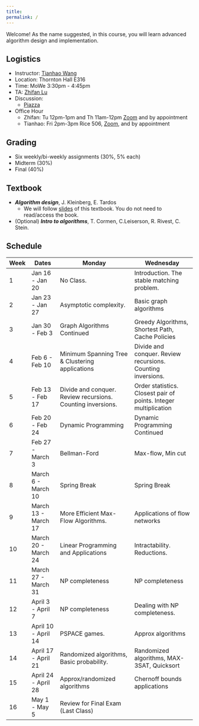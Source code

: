 ```yaml
---
title: 
permalink: /
---
```


Welcome! As the name suggested, in this course, you will learn advanced algorithm design and implementation.
## Logistics


- Instructor: [Tianhao Wang](https://tianhao.wang)
- Location: Thornton Hall E316
- Time: MoWe 3:30pm - 4:45pm
- TA: [Zhifan Lu](https://www.wayup.com/profile/Zhifan-Lu-b7ed044ed7/)
- Discussion: 
  - [Piazza](https://piazza.com/virginia/spring2023/cs6161)
- Office Hour
  - Zhifan: Tu 12pm-1pm and Th 11am-12pm [Zoom]() and by appointment
  - Tianhao: Fri 2pm-3pm Rice 506, [Zoom](https://virginia.zoom.us/j/99904829105?pwd=T0k3eUpxR0J2WFZsS0VhODBFc0hjdz09), and by appointment


## Grading
- Six weekly/bi-weekly assignments (30%, 5% each)
- Midterm (30%)
- Final (40%)

## Textbook
- ***Algorithm design***, J. Kleinberg, E. Tardos
  - We will follow [slides](https://www.cs.princeton.edu/~wayne/kleinberg-tardos/) of this textbook. You do not need to read/access the book.
- (Optional) ***Intro to algorithms***, T. Cormen, C.Leiserson, R. Rivest, C. Stein.

## Schedule 

| Week | Dates               | Monday                                                      | Wednesday                                                        |
| ---- | ------------------- | ----------------------------------------------------------- | ---------------------------------------------------------------- |
| 1    | Jan 16 - Jan 20     | No Class.                                                   | Introduction. The stable matching problem.                       |
| 2    | Jan 23 - Jan 27     | Asymptotic complexity.                                      | Basic graph algorithms                                           |
| 3    | Jan 30 - Feb 3      | Graph Algorithms Continued                                  | Greedy Algorithms, Shortest Path, Cache Policies                 |
| 4    | Feb 6 - Feb 10      | Minimum Spanning Tree & Clustering applications             | Divide and conquer. Review recursions. Counting inversions.      |
| 5    | Feb 13 - Feb 17     | Divide and conquer. Review recursions. Counting inversions. | Order statistics. Closest pair of points. Integer multiplication |
| 6    | Feb 20 - Feb 24     | Dynamic Programming                                         | Dynamic Programming Continued                                    |
| 7    | Feb 27 - March 3    | Bellman-Ford                                                | Max-flow, Min cut                                                |
| 8    | March 6 - March 10  | Spring Break                                                | Spring Break                                                     |
| 9    | March 13 - March 17 | More Efficient Max-Flow Algorithms.                         | Applications of flow networks                                    |
| 10   | March 20 - March 24 | Linear Programming and Applications                         | Intractability. Reductions.                                      |
| 11   | March 27 - March 31 | NP completeness                                             | NP completeness                                                  |
| 12   | April 3 - April 7   | NP completeness                                             | Dealing with NP completeness.                                    |
| 13   | April 10 - April 14 | PSPACE games.                                               | Approx algorithms                                                |
| 14   | April 17 - April 21 | Randomized algorithms, Basic probability.                   | Randomized algorithms, MAX-3SAT, Quicksort                       |
| 15   | April 24 - April 28 | Approx/randomized algorithms                                | Chernoff bounds applications                                     |
| 16   | May 1 - May 5       | Review for Final Exam (Last Class)                          |                                                                  |
